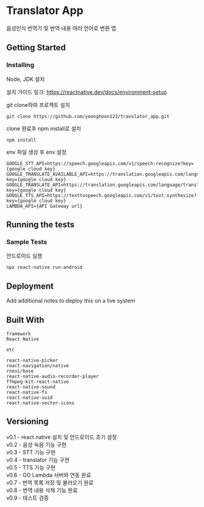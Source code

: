 # Translator App

음성인식 번역기 및 번역 내용 여러 언어로 변환 앱

## Getting Started

### Installing

Node, JDK 설치

설치 가이드 링크: https://reactnative.dev/docs/environment-setup

git clone하여 프로젝트 설치

    git clone https://github.com/yeonghoon123/translator_app.git

clone 완료후 npm install로 설치

    npm install

env 파일 생성 후 env 설정

    GOOGLE_STT_API=https://speech.googleapis.com/v1/speech:recognize?key={google cloud key}
    GOOGLE_TRANSLATE_AVAILABLE_API=https://translation.googleapis.com/language/translate/v2/languages?key={google cloud key}
    GOOGLE_TRANSLATE_API=https://translation.googleapis.com/language/translate/v2?key={google cloud key}
    GOOGLE_TTS_API=https://texttospeech.googleapis.com/v1/text:synthesize?key={google cloud key}
    LAMBDA_API={API Gateway url}

## Running the tests

### Sample Tests

안드로이드 실행

    npx react-native run-android

## Deployment

Add additional notes to deploy this on a live system

## Built With

```
framework
React Native

etc

react-native-picker
react-navigation/native
rneui/base
react-native-audio-recorder-player
ffmpeg-kit-react-native
react-native-sound
react-native-fs
react-native-uuid
react-native-vector-icons
```

## Versioning

v0.1 - react native 설치 및 안드로이드 초기 설정 <br>
v0.2 - 음성 녹음 기능 구현 <br>
v0.3 - STT 기능 구현 <br>
v0.4 - translator 기능 구현 <br>
v0.5 - TTS 기능 구현 <br>
v0.6 - GO Lambda 서버와 연동 완료 <br>
v0.7 - 번역 목록 저장 및 불러오기 완료 <br>
v0.8 - 번역 내용 삭제 기능 완료 <br>
v0.9 - 테스트 검증 <br>
